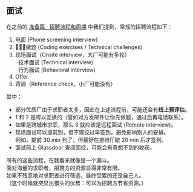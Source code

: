 ## 面试

在之前的 [准备篇 · 招聘流程和周期](TODO:link) 中我们提到，常规的招聘流程如下：

1. 电面 (Phone screening interview)
2. 做题 (Coding exercises / Technical challenges)
3. 现场面试（Onsite interview，大厂可能有多轮）  
  · 技术面试 (Technical interview)  
  · 行为面试 (Behavioral interview)
4. Offer
5. 背调（Reference check，小厂可能没有）

其中：

* 部分优质厂由于求职者太多，因此在上述流程前，可能还会有**线上预评估**。
* 1 和 2 是可以互换的（譬如对方发邮件让你先做题，通过后再电话联系）。
* 如果是跨城市求职，那么 3 就应该是远程面试 (Remote interview)。
* 现场面试可以提前到，但不建议过早签到，避免影响别人的安排。  
  例如，提前 30 min 到了，但最好在接待厅歇 20 min 后才签到。
* 面试前上 Glassdoor 查阅面经，可能会有意想不到的收获。

所有的这些流程，在我看来就像是一个漏斗。  
面对海量的求职者，招聘方的资源显得非常有限。  
如果不残忍地对求职者进行筛选，最终受累的还是自己人。  
（这个时候就突显出猎头的优势：可以为招聘方节省资源。）

